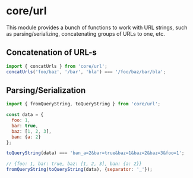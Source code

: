 # core/url

This module provides a bunch of functions to work with URL strings, such as parsing/serializing, concatenating groups of URLs to one, etc.

## Concatenation of URL-s

```js
import { concatUrls } from 'core/url';
concatUrls('foo/baz', '/bar', 'bla') === '/foo/baz/bar/bla';
```

## Parsing/Serialization

```js
import { fromQueryString, toQueryString } from 'core/url';

const data = {
  foo: 1,
  bar: true,
  baz: [1, 2, 3],
  ban: {a: 2}
};

toQueryString(data) === 'ban_a=2&bar=true&baz=1&baz=2&baz=3&foo=1';

// {foo: 1, bar: true, baz: [1, 2, 3], ban: {a: 2}}
fromQueryString(toQueryString(data), {separator: '_'});
```
